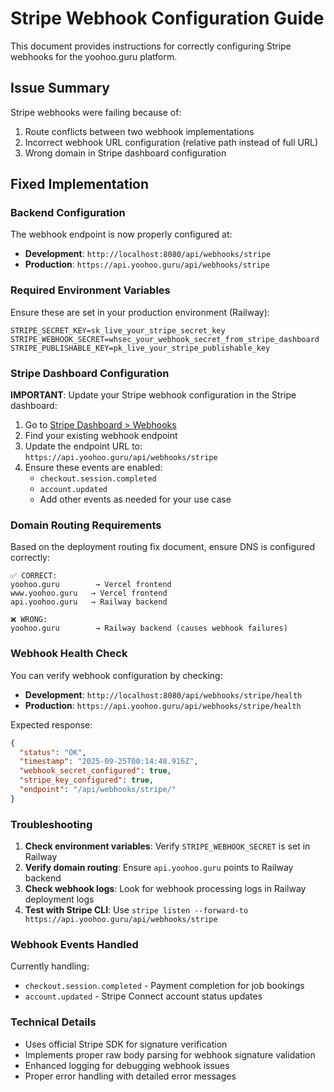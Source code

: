 # Stripe Webhook Configuration Guide

This document provides instructions for correctly configuring Stripe webhooks for the yoohoo.guru platform.

## Issue Summary

Stripe webhooks were failing because of:
1. Route conflicts between two webhook implementations
2. Incorrect webhook URL configuration (relative path instead of full URL)
3. Wrong domain in Stripe dashboard configuration

## Fixed Implementation

### Backend Configuration

The webhook endpoint is now properly configured at:
- **Development**: `http://localhost:8080/api/webhooks/stripe`
- **Production**: `https://api.yoohoo.guru/api/webhooks/stripe`

### Required Environment Variables

Ensure these are set in your production environment (Railway):

```env
STRIPE_SECRET_KEY=sk_live_your_stripe_secret_key
STRIPE_WEBHOOK_SECRET=whsec_your_webhook_secret_from_stripe_dashboard
STRIPE_PUBLISHABLE_KEY=pk_live_your_stripe_publishable_key
```

### Stripe Dashboard Configuration

**IMPORTANT**: Update your Stripe webhook configuration in the Stripe dashboard:

1. Go to [Stripe Dashboard > Webhooks](https://dashboard.stripe.com/webhooks)
2. Find your existing webhook endpoint
3. Update the endpoint URL to: `https://api.yoohoo.guru/api/webhooks/stripe`
4. Ensure these events are enabled:
   - `checkout.session.completed`
   - `account.updated`
   - Add other events as needed for your use case

### Domain Routing Requirements

Based on the deployment routing fix document, ensure DNS is configured correctly:

```
✅ CORRECT:
yoohoo.guru        → Vercel frontend  
www.yoohoo.guru   → Vercel frontend
api.yoohoo.guru   → Railway backend

❌ WRONG:
yoohoo.guru        → Railway backend (causes webhook failures)
```

### Webhook Health Check

You can verify webhook configuration by checking:
- **Development**: `http://localhost:8080/api/webhooks/stripe/health`
- **Production**: `https://api.yoohoo.guru/api/webhooks/stripe/health`

Expected response:
```json
{
  "status": "OK",
  "timestamp": "2025-09-25T00:14:48.916Z",
  "webhook_secret_configured": true,
  "stripe_key_configured": true,
  "endpoint": "/api/webhooks/stripe/"
}
```

### Troubleshooting

1. **Check environment variables**: Verify `STRIPE_WEBHOOK_SECRET` is set in Railway
2. **Verify domain routing**: Ensure `api.yoohoo.guru` points to Railway backend
3. **Check webhook logs**: Look for webhook processing logs in Railway deployment logs
4. **Test with Stripe CLI**: Use `stripe listen --forward-to https://api.yoohoo.guru/api/webhooks/stripe`

### Webhook Events Handled

Currently handling:
- `checkout.session.completed` - Payment completion for job bookings
- `account.updated` - Stripe Connect account status updates

### Technical Details

- Uses official Stripe SDK for signature verification
- Implements proper raw body parsing for webhook signature validation
- Enhanced logging for debugging webhook issues
- Proper error handling with detailed error messages